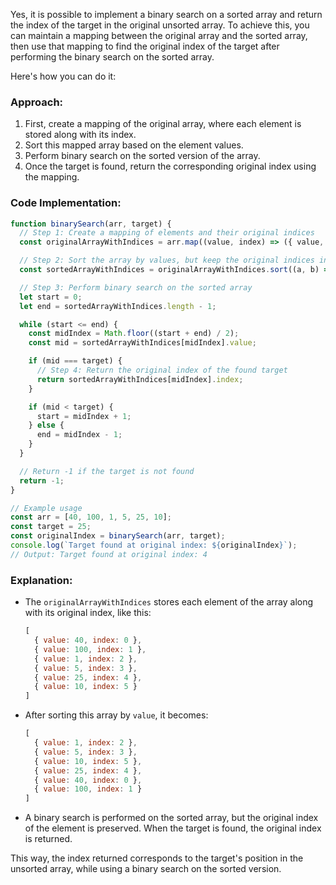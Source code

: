Yes, it is possible to implement a binary search on a sorted array and return the index of the target in the original unsorted array. To achieve this, you can maintain a mapping between the original array and the sorted array, then use that mapping to find the original index of the target after performing the binary search on the sorted array.

Here's how you can do it:

### Approach:
1. First, create a mapping of the original array, where each element is stored along with its index.
2. Sort this mapped array based on the element values.
3. Perform binary search on the sorted version of the array.
4. Once the target is found, return the corresponding original index using the mapping.

### Code Implementation:

```javascript
function binarySearch(arr, target) {
  // Step 1: Create a mapping of elements and their original indices
  const originalArrayWithIndices = arr.map((value, index) => ({ value, index }));

  // Step 2: Sort the array by values, but keep the original indices intact
  const sortedArrayWithIndices = originalArrayWithIndices.sort((a, b) => a.value - b.value);

  // Step 3: Perform binary search on the sorted array
  let start = 0;
  let end = sortedArrayWithIndices.length - 1;

  while (start <= end) {
    const midIndex = Math.floor((start + end) / 2);
    const mid = sortedArrayWithIndices[midIndex].value;

    if (mid === target) {
      // Step 4: Return the original index of the found target
      return sortedArrayWithIndices[midIndex].index;
    }

    if (mid < target) {
      start = midIndex + 1;
    } else {
      end = midIndex - 1;
    }
  }

  // Return -1 if the target is not found
  return -1;
}

// Example usage
const arr = [40, 100, 1, 5, 25, 10];
const target = 25;
const originalIndex = binarySearch(arr, target);
console.log(`Target found at original index: ${originalIndex}`);
// Output: Target found at original index: 4
```

### Explanation:
- The `originalArrayWithIndices` stores each element of the array along with its original index, like this:
  ```javascript
  [
    { value: 40, index: 0 },
    { value: 100, index: 1 },
    { value: 1, index: 2 },
    { value: 5, index: 3 },
    { value: 25, index: 4 },
    { value: 10, index: 5 }
  ]
  ```

- After sorting this array by `value`, it becomes:
  ```javascript
  [
    { value: 1, index: 2 },
    { value: 5, index: 3 },
    { value: 10, index: 5 },
    { value: 25, index: 4 },
    { value: 40, index: 0 },
    { value: 100, index: 1 }
  ]
  ```

- A binary search is performed on the sorted array, but the original index of the element is preserved. When the target is found, the original index is returned.

This way, the index returned corresponds to the target's position in the unsorted array, while using a binary search on the sorted version.